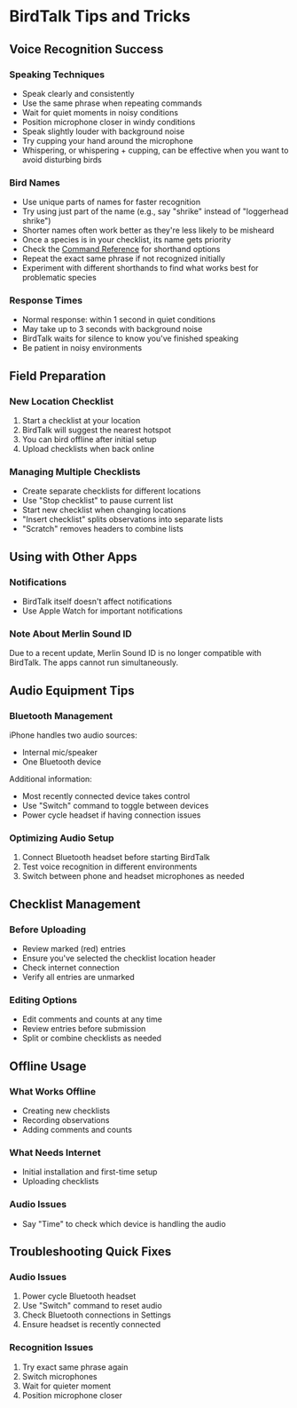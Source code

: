 # BirdTalk Tips and Tricks

## Voice Recognition Success

### Speaking Techniques

- Speak clearly and consistently
- Use the same phrase when repeating commands
- Wait for quiet moments in noisy conditions
- Position microphone closer in windy conditions
- Speak slightly louder with background noise
- Try cupping your hand around the microphone
- Whispering, or whispering + cupping, can be effective when you want to avoid disturbing birds

### Bird Names

- Use unique parts of names for faster recognition
- Try using just part of the name (e.g., say "shrike" instead of "loggerhead shrike")
- Shorter names often work better as they're less likely to be misheard
- Once a species is in your checklist, its name gets priority
- Check the [Command Reference](commands/reference.md) for shorthand options
- Repeat the exact same phrase if not recognized initially
- Experiment with different shorthands to find what works best for problematic species

### Response Times

- Normal response: within 1 second in quiet conditions
- May take up to 3 seconds with background noise
- BirdTalk waits for silence to know you've finished speaking
- Be patient in noisy environments

## Field Preparation

### New Location Checklist

1. Start a checklist at your location
2. BirdTalk will suggest the nearest hotspot
3. You can bird offline after initial setup
4. Upload checklists when back online

### Managing Multiple Checklists

- Create separate checklists for different locations
- Use "Stop checklist" to pause current list
- Start new checklist when changing locations
- "Insert checklist" splits observations into separate lists
- "Scratch" removes headers to combine lists

## Using with Other Apps

### Notifications

- BirdTalk itself doesn't affect notifications
- Use Apple Watch for important notifications

### Note About Merlin Sound ID

Due to a recent update, Merlin Sound ID is no longer compatible with BirdTalk. The apps cannot run simultaneously.

## Audio Equipment Tips

### Bluetooth Management

iPhone handles two audio sources:

- Internal mic/speaker
- One Bluetooth device

Additional information:

- Most recently connected device takes control
- Use "Switch" command to toggle between devices
- Power cycle headset if having connection issues

### Optimizing Audio Setup

1. Connect Bluetooth headset before starting BirdTalk
2. Test voice recognition in different environments
3. Switch between phone and headset microphones as needed

## Checklist Management

### Before Uploading

- Review marked (red) entries
- Ensure you've selected the checklist location header
- Check internet connection
- Verify all entries are unmarked

### Editing Options

- Edit comments and counts at any time
- Review entries before submission
- Split or combine checklists as needed

## Offline Usage

### What Works Offline

- Creating new checklists
- Recording observations
- Adding comments and counts

### What Needs Internet

- Initial installation and first-time setup
- Uploading checklists

### Audio Issues

- Say "Time" to check which device is handling the audio

## Troubleshooting Quick Fixes

### Audio Issues

1. Power cycle Bluetooth headset
2. Use "Switch" command to reset audio
3. Check Bluetooth connections in Settings
4. Ensure headset is recently connected

### Recognition Issues

1. Try exact same phrase again
2. Switch microphones
3. Wait for quieter moment
4. Position microphone closer
